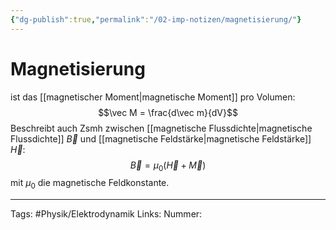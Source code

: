 ```yaml
---
{"dg-publish":true,"permalink":"/02-imp-notizen/magnetisierung/"}
---
```


# Magnetisierung
ist das [[magnetischer Moment|magnetische Moment]] pro Volumen: $$\vec M = \frac{d\vec m}{dV}$$
Beschreibt auch Zsmh zwischen [[magnetische Flussdichte|magnetische Flussdichte]] $\vec B$ und [[magnetische Feldstärke|magnetische Feldstärke]] $\vec H$: 
$$
\vec{B}=\mu_{0}(\vec{H}+\vec{M})
$$
mit $\mu_0$ die magnetische Feldkonstante. 

___
Tags: #Physik/Elektrodynamik
Links: 
Nummer: